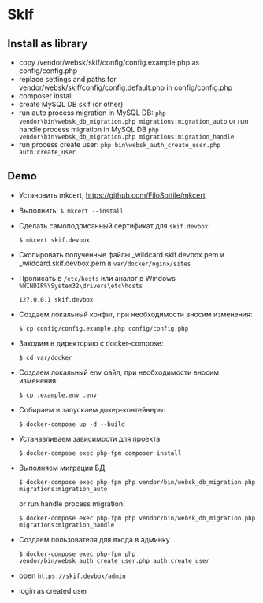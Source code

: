 # SkIf

## Install as library
* copy /vendor/websk/skif/config/config.example.php as config/config.php
* replace settings and paths for vendor/websk/skif/config/config.default.php in config/config.php
* composer install
* create MySQL DB skif (or other)
* run auto process migration in MySQL DB: `php vendor\bin\websk_db_migration.php migrations:migration_auto`
  or run handle process migration in MySQL DB `php vendor\bin\websk_db_migration.php migrations:migration_handle`
* run process create user: `php bin\websk_auth_create_user.php auth:create_user`

## Demo

* Установить mkcert, https://github.com/FiloSottile/mkcert

* Выполнить: `$ mkcert --install`

* Сделать самоподписанный сертификат для `skif.devbox`:

  `$ mkcert skif.devbox`

* Скопировать полученные файлы _wildcard.skif.devbox.pem и _wildcard.skif.devbox.pem в `var/docker/nginx/sites`

* Прописать в `/etc/hosts` или аналог в Windows `%WINDIR%\System32\drivers\etc\hosts`

    ```
    127.0.0.1 skif.devbox
    ```

* Создаем локальный конфиг, при необходимости вносим изменения:

  `$ cp config/config.example.php config/config.php`

* Заходим в директорию с docker-compose:

  `$ cd var/docker`

* Создаем локальный env файл, при необходимости вносим изменения:

  `$ cp .example.env .env`

* Собираем и запускаем докер-контейнеры:

  `$ docker-compose up -d --build`

* Устанавливаем зависимости для проекта

  `$ docker-compose exec php-fpm composer install`

* Выполняем миграции БД

  `$ docker-compose exec php-fpm php vendor/bin/websk_db_migration.php migrations:migration_auto`

  or run handle process migration:
  
  `$ docker-compose exec php-fpm php vendor/bin/websk_db_migration.php migrations:migration_handle`

* Создаем пользователя для входа в админку

  `$ docker-compose exec php-fpm php vendor/bin/websk_auth_create_user.php auth:create_user`

* open `https://skif.devbox/admin`
* login as created user
